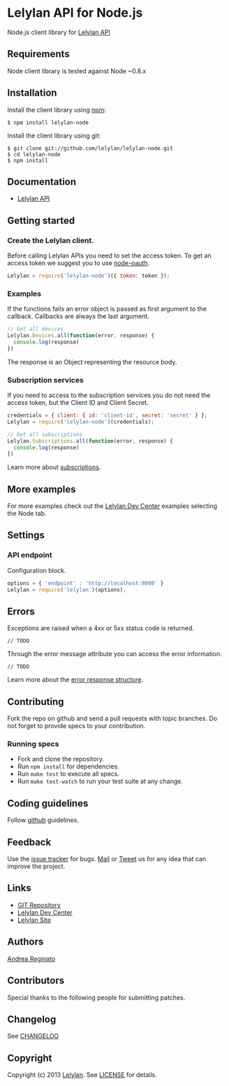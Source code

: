 # Lelylan API for Node.js

Node.js client library for [Lelylan API](http://dev.lelylan.com)


## Requirements

Node client library is tested against Node ~0.8.x


## Installation

Install the client library using [npm](http://npmjs.org/):

    $ npm install lelylan-node

Install the client library using git:

    $ git clone git://github.com/lelylan/lelylan-node.git
    $ cd lelylan-node
    $ npm install


## Documentation

* [Lelylan API](http://dev.lelylan.com)


## Getting started

### Create the Lelylan client.

Before calling Lelylan APIs you need to set the access token.
To get an access token we suggest you to use [node-oauth](https://github.com/ciaranj/node-oauth).

```javascript
Lelylan = require('lelylan-node')({ token: token });
```

### Examples

If the functions fails an error object is passed as first argument to the callback.
Callbacks are always the last argument.

```javascript
// Get all devices
Lelylan.Devices.all(function(error, response) {
  console.log(response)
})
```

The response is an Object representing the resource body.

### Subscription services

If you need to access to the subscription services you do not need the access token,
but the Client ID and Client Secret.

```javascript
credentials = { client: { id: 'client-id', secret: 'secret' } };
Lelylan = require('lelylan-node')(credentials);

// Get all subscriptions
Lelylan.Subscriptions.all(function(error, response) {
  console.log(response)
})
```

Learn more about [subscriptions](http://localhost:4000/api/realtime#get-a-subscription).


## More examples

For more examples check out the [Lelylan Dev Center](http://dev.lelylan.com#language=node)
examples selecting the Node tab.


## Settings

### API endpoint

Configuration block.

```javascript
options = { 'endpoint' : 'http://localhost:8000' }
Lelylan = require('lelylan')(options);
```


## Errors

Exceptions are raised when a 4xx or 5xx status code is returned.

    // TODO


Through the error message attribute you can access the error information.

    // TODO

Learn more about the [error response structure](http://dev.lelylan.com/rest/core#errors).


## Contributing

Fork the repo on github and send a pull requests with topic branches. Do not forget to
provide specs to your contribution.


### Running specs

* Fork and clone the repository.
* Run `npm install` for dependencies.
* Run `make test` to execute all specs.
* Run `make test-watch` to run your test suite at any change.


## Coding guidelines

Follow [github](https://github.com/styleguide/) guidelines.


## Feedback

Use the [issue tracker](http://github.com/lelylan/lelylan-node/issues) for bugs.
[Mail](mailto:touch@lelylan.com) or [Tweet](http://twitter.com/lelylan) us for any idea that can improve the project.


## Links

* [GIT Repository](http://github.com/lelylan/lelylan-node)
* [Lelylan Dev Center](http://dev.lelylan.com)
* [Lelylan Site](http://lelylan.com)


## Authors

[Andrea Reginato](http://twitter.com/andreareginato)


## Contributors

Special thanks to the following people for submitting patches.


## Changelog

See [CHANGELOG](people/blob/master/CHANGELOG.md)


## Copyright

Copyright (c) 2013 [Lelylan](http://lelylan.com). See [LICENSE](people/blob/master/LICENSE.md) for details.
